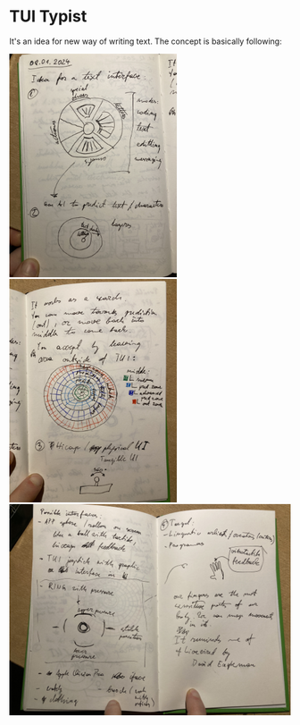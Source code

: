 # TUI Typist

It's an idea for new way of writing text. The concept is basically following:

<img src="resources/concept_1.JPG" alt="Concept page 1" width=300 />
<img src="resources/concept_2.JPG" alt="Concept page 2" width=300 />
<img src="resources/concept_3.JPG" alt="Concept page 3" width=600 />
